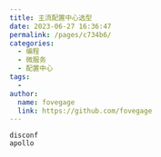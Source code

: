 ```yaml
---
title: 主流配置中心选型
date: 2023-06-27 16:36:47
permalink: /pages/c734b6/
categories:
  - 编程
  - 微服务
  - 配置中心
tags:
  -
author:
  name: fovegage
  link: https://github.com/fovegage
---
```


```
disconf
apollo
```
